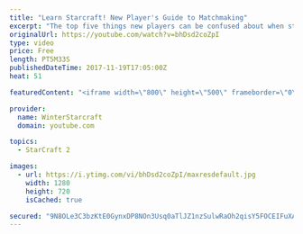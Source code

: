 ```yaml
---
title: "Learn Starcraft! New Player's Guide to Matchmaking"
excerpt: "The top five things new players can be confused about when starting off playing Starcraft 2!"
originalUrl: https://youtube.com/watch?v=bhDsd2coZpI
type: video
price: Free
length: PT5M33S
publishedDateTime: 2017-11-19T17:05:00Z
heat: 51

featuredContent: "<iframe width=\"800\" height=\"500\" frameborder=\"0\" src=\"https://www.youtube.com/embed/bhDsd2coZpI\" allow=\"accelerometer; autoplay; encrypted-media; gyroscope; picture-in-picture\" allowfullscreen></iframe>"

provider:
  name: WinterStarcraft
  domain: youtube.com

topics:
  - StarCraft 2

images:
  - url: https://i.ytimg.com/vi/bhDsd2coZpI/maxresdefault.jpg
    width: 1280
    height: 720
    isCached: true

secured: "9N8OLe3C3bzKtE0GynxDP8NOn3Usq0aTlJZ1nzSulwRaOh2qisY5FOCEIFuXA08ZPL1zLZGwqICeW3orH7IIRIDlTNOlxYioEB1ig6WNXwOy71DJC5B7UI7/Iom4YDjdcwG18ehiOO82/gRP5/nOkYT0vymjog7aMBrmYHDaCQbJJbhWBNAVymA+owq6gTTd5Nyb0tm203aNw3/Y2ht7gcyeSOHP1PkYiG7H9RMqz6PbEzjx3ZWDbHjqZNrZJElMHf3Ae/WJ70eIu8z7Qs0KZmABmFzNJPRhNrjalUS70uPJo0zEaWqb43kbFaBmZeFHgVo0t7T7WdlwLPtfun/IrxseyGXuwCAXQ4sxT9PY6GeWUvmbbQDlg53s372QmIPfTY3Epmbe0uVDUc3Zxbz3l9dQxED7u59pG3cnhwAUwe8=;T1TnEYc2y205jbrAcDD4NQ=="
---
```


